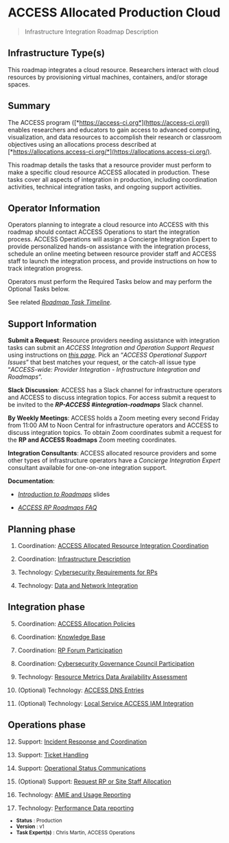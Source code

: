 # ACCESS Allocated Production Cloud

> Infrastructure Integration Roadmap Description

## Infrastructure Type(s)

This roadmap integrates a cloud resource. Researchers interact with cloud resources by provisioning virtual machines, containers, and/or storage spaces.

## Summary

The ACCESS program ([*https://access-ci.org*](https://access-ci.org)) enables researchers and educators to gain access to advanced computing, visualization, and data resources to accomplish their research or classroom objectives using an allocations process described at [*https://allocations.access-ci.org/*](https://allocations.access-ci.org/).

This roadmap details the tasks that a resource provider must perform to make a specific cloud resource ACCESS allocated in production. These tasks cover all aspects of integration in production, including coordination activities, technical integration tasks, and ongoing support activities.

## Operator Information

Operators planning to integrate a cloud resource into ACCESS with this roadmap should contact ACCESS Operations to start the integration process. ACCESS Operations will assign a Concierge Integration Expert to provide personalized hands-on assistance with the integration process, schedule an online meeting between resource provider staff and ACCESS staff to launch the integration process, and provide instructions on how to track integration progress.

Operators must perform the Required Tasks below and may perform the Optional Tasks below.

See related [*Roadmap Task Timeline*](https://docs.google.com/presentation/d/1ez8qXaGhJFOhloy3dGG3OxHK4OvpaG2626eezE2A5Cg/edit?usp=share_link).

## Support Information

**Submit a Request**: Resource providers needing assistance with integration tasks can submit an *ACCESS Integration and Operation Support Request* using instructions on [*this page*](https://operations.access-ci.org/open-operations-request). Pick an “*ACCESS Operational Support Issues*” that best matches your request, or the catch-all issue type “*ACCESS-wide: Provider Integration - Infrastructure Integration and Roadmaps*“.

**Slack Discussion**: ACCESS has a Slack channel for infrastructure operators and ACCESS to discuss integration topics. For access submit a request to be invited to the ***RP-ACCESS \#integration-roadmaps*** Slack channel.

**By Weekly Meetings**: ACCESS holds a Zoom meeting every second Friday from 11:00 AM to Noon Central for infrastructure operators and ACCESS to discuss integration topics. To obtain Zoom coordinates submit a request for the **RP and ACCESS Roadmaps** Zoom meeting coordinates.

**Integration Consultants**: ACCESS allocated resource providers and some other types of infrastructure operators have a *Concierge Integration Expert* consultant available for one-on-one integration support.

**Documentation**:

- [*Introduction to Roadmaps*](https://docs.google.com/presentation/d/1OjeT6r01mdOIa4pq1VE0L5ocRPfqdXFp9QsADjdqrjE/) slides

- [*ACCESS RP Roadmaps FAQ*](https://docs.google.com/document/d/1VwYROB7sh4X_Tqvi_4XIkYD-jffBS4UykS6gEJesuQE/)

## Planning phase

1. Coordination: [ACCESS Allocated Resource Integration Coordination](../tasks/ACCESS_Allocated_Resource_Integration_Coordination_v2.md)

2. Coordination: [Infrastructure Description](../tasks/Infrastructure_Description_v2.md)

3. Technology: [Cybersecurity Requirements for RPs](../tasks/Cybersecurity_Requirements_for_RPs_v1.md)

4. Technology: [Data and Network Integration](../tasks/Data_and_Network_Integration.md)

## Integration phase

5. Coordination: [ACCESS Allocation Policies](../tasks/ACCESS_Allocation_Policies_v1.md)

6. Coordination: [Knowledge Base](../tasks/Knowledge_Base_v1.md)

7. Coordination: [RP Forum Participation](../tasks/Resource_Provider_Forum_Participation_v1.md)

8. Coordination: [Cybersecurity Governance Council Participation](../tasks/Cybersecurity_Governance_Council_Participation_v1.md)

9. Technology: [Resource Metrics Data Availability Assessment](../tasks/Resource_Metrics_Data_Availability_Assessment_v1.md)

10. (Optional) Technology: [ACCESS DNS Entries](../tasks/ACCESS_DNS_Records_v1.md)

11. (Optional) Technology: [Local Service ACCESS IAM Integration](../tasks/Local_Services_ACCESS_IAM_Integration_v1.md)

## Operations phase

12. Support: [Incident Response and Coordination](../tasks/Incident_Response_and_Coordination_v1.md)

13. Support: [Ticket Handling](../tasks/Ticket_Handling_v2.md)

14. Support: [Operational Status Communications](../tasks/Operational_Status_Communications_v1.md)

15. (Optional) Support: [Request RP or Site Staff Allocation](../tasks/Request_RP_or_Site_Staff_Allocation_v1.md)

16. Technology: [AMIE and Usage Reporting](../tasks/AMIE_and_Usage_Reporting_v1.md)

17. Technology: [Performance Data reporting](../tasks/Performance_Data_Reporting_v1.md)

<sub>
<ul class="document-meta-data">
    <li><strong>Status</strong> : Production</li>
    <li><strong>Version</strong> : v1</li>
    <li><strong>Task Expert(s)</strong> : Chris Martin, ACCESS Operations</li>
</ul>
</sub>
<br/>
<br/>

